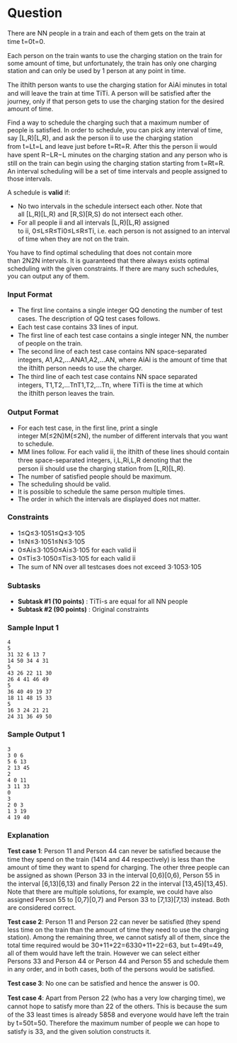 # Question
<p class=" mathjax-support">There are&nbsp;<span id="MathJax-Element-1-Frame" class="MathJax" style="box-sizing: border-box; display: inline; font-style: normal; font-weight: normal; line-height: normal; font-size: 15px; text-indent: 0px; text-align: left; text-transform: none; letter-spacing: normal; word-spacing: normal; overflow-wrap: normal; white-space: nowrap; float: none; direction: ltr; max-width: none; max-height: none; min-width: 0px; min-height: 0px; border: 0px; padding: 0px; margin: 0px; position: relative;" tabindex="0" role="presentation" data-mathml="&lt;math xmlns=&quot;http://www.w3.org/1998/Math/MathML&quot;&gt;&lt;mi&gt;N&lt;/mi&gt;&lt;/math&gt;"><span id="MathJax-Span-1" class="math"><span id="MathJax-Span-2" class="mrow"><span id="MathJax-Span-3" class="mi">N</span></span></span><span class="MJX_Assistive_MathML" role="presentation">N</span></span>&nbsp;people in a train and each of them gets on the train at time&nbsp;<span id="MathJax-Element-2-Frame" class="MathJax" style="box-sizing: border-box; display: inline; font-style: normal; font-weight: normal; line-height: normal; font-size: 15px; text-indent: 0px; text-align: left; text-transform: none; letter-spacing: normal; word-spacing: normal; overflow-wrap: normal; white-space: nowrap; float: none; direction: ltr; max-width: none; max-height: none; min-width: 0px; min-height: 0px; border: 0px; padding: 0px; margin: 0px; position: relative;" tabindex="0" role="presentation" data-mathml="&lt;math xmlns=&quot;http://www.w3.org/1998/Math/MathML&quot;&gt;&lt;mi&gt;t&lt;/mi&gt;&lt;mo&gt;=&lt;/mo&gt;&lt;mn&gt;0&lt;/mn&gt;&lt;/math&gt;"><span id="MathJax-Span-4" class="math"><span id="MathJax-Span-5" class="mrow"><span id="MathJax-Span-6" class="mi">t</span><span id="MathJax-Span-7" class="mo">=</span><span id="MathJax-Span-8" class="mn">0</span></span></span><span class="MJX_Assistive_MathML" role="presentation">t=0</span></span>.</p>
<p class=" mathjax-support">Each person on the train wants to use the charging station on the train for some amount of time, but unfortunately, the train has only one charging station and can only be used by 1 person at any point in time.</p>
<p class=" mathjax-support">The&nbsp;<span id="MathJax-Element-3-Frame" class="MathJax" style="box-sizing: border-box; display: inline; font-style: normal; font-weight: normal; line-height: normal; font-size: 15px; text-indent: 0px; text-align: left; text-transform: none; letter-spacing: normal; word-spacing: normal; overflow-wrap: normal; white-space: nowrap; float: none; direction: ltr; max-width: none; max-height: none; min-width: 0px; min-height: 0px; border: 0px; padding: 0px; margin: 0px; position: relative;" tabindex="0" role="presentation" data-mathml="&lt;math xmlns=&quot;http://www.w3.org/1998/Math/MathML&quot;&gt;&lt;msup&gt;&lt;mi&gt;i&lt;/mi&gt;&lt;mrow class=&quot;MJX-TeXAtom-ORD&quot;&gt;&lt;mi&gt;t&lt;/mi&gt;&lt;mi&gt;h&lt;/mi&gt;&lt;/mrow&gt;&lt;/msup&gt;&lt;/math&gt;"><span id="MathJax-Span-9" class="math"><span id="MathJax-Span-10" class="mrow"><span id="MathJax-Span-11" class="msubsup"><span id="MathJax-Span-12" class="mi">i</span><span id="MathJax-Span-13" class="texatom"><span id="MathJax-Span-14" class="mrow"><span id="MathJax-Span-15" class="mi">t</span><span id="MathJax-Span-16" class="mi">h</span></span></span></span></span></span><span class="MJX_Assistive_MathML" role="presentation">ith</span></span>&nbsp;person wants to use the charging station for&nbsp;<span id="MathJax-Element-4-Frame" class="MathJax" style="box-sizing: border-box; display: inline; font-style: normal; font-weight: normal; line-height: normal; font-size: 15px; text-indent: 0px; text-align: left; text-transform: none; letter-spacing: normal; word-spacing: normal; overflow-wrap: normal; white-space: nowrap; float: none; direction: ltr; max-width: none; max-height: none; min-width: 0px; min-height: 0px; border: 0px; padding: 0px; margin: 0px; position: relative;" tabindex="0" role="presentation" data-mathml="&lt;math xmlns=&quot;http://www.w3.org/1998/Math/MathML&quot;&gt;&lt;msub&gt;&lt;mi&gt;A&lt;/mi&gt;&lt;mi&gt;i&lt;/mi&gt;&lt;/msub&gt;&lt;/math&gt;"><span id="MathJax-Span-17" class="math"><span id="MathJax-Span-18" class="mrow"><span id="MathJax-Span-19" class="msubsup"><span id="MathJax-Span-20" class="mi">A</span><span id="MathJax-Span-21" class="mi">i</span></span></span></span><span class="MJX_Assistive_MathML" role="presentation">Ai</span></span>&nbsp;minutes in total and will leave the train at time&nbsp;<span id="MathJax-Element-5-Frame" class="MathJax" style="box-sizing: border-box; display: inline; font-style: normal; font-weight: normal; line-height: normal; font-size: 15px; text-indent: 0px; text-align: left; text-transform: none; letter-spacing: normal; word-spacing: normal; overflow-wrap: normal; white-space: nowrap; float: none; direction: ltr; max-width: none; max-height: none; min-width: 0px; min-height: 0px; border: 0px; padding: 0px; margin: 0px; position: relative;" tabindex="0" role="presentation" data-mathml="&lt;math xmlns=&quot;http://www.w3.org/1998/Math/MathML&quot;&gt;&lt;msub&gt;&lt;mi&gt;T&lt;/mi&gt;&lt;mi&gt;i&lt;/mi&gt;&lt;/msub&gt;&lt;/math&gt;"><span id="MathJax-Span-22" class="math"><span id="MathJax-Span-23" class="mrow"><span id="MathJax-Span-24" class="msubsup"><span id="MathJax-Span-25" class="mi">T</span><span id="MathJax-Span-26" class="mi">i</span></span></span></span><span class="MJX_Assistive_MathML" role="presentation">Ti</span></span>. A person will be satisfied after the journey, only if that person gets to use the charging station for the desired amount of time.</p>
<p class=" mathjax-support">Find a way to schedule the charging such that a maximum number of people is satisfied. In order to schedule, you can pick any interval of time, say&nbsp;<span id="MathJax-Element-6-Frame" class="MathJax" style="box-sizing: border-box; display: inline; font-style: normal; font-weight: normal; line-height: normal; font-size: 15px; text-indent: 0px; text-align: left; text-transform: none; letter-spacing: normal; word-spacing: normal; overflow-wrap: normal; white-space: nowrap; float: none; direction: ltr; max-width: none; max-height: none; min-width: 0px; min-height: 0px; border: 0px; padding: 0px; margin: 0px; position: relative;" tabindex="0" role="presentation" data-mathml="&lt;math xmlns=&quot;http://www.w3.org/1998/Math/MathML&quot;&gt;&lt;mo stretchy=&quot;false&quot;&gt;[&lt;/mo&gt;&lt;mi&gt;L&lt;/mi&gt;&lt;mo&gt;,&lt;/mo&gt;&lt;mi&gt;R&lt;/mi&gt;&lt;mo stretchy=&quot;false&quot;&gt;)&lt;/mo&gt;&lt;/math&gt;"><span id="MathJax-Span-27" class="math"><span id="MathJax-Span-28" class="mrow"><span id="MathJax-Span-29" class="mo">[</span><span id="MathJax-Span-30" class="mi">L</span><span id="MathJax-Span-31" class="mo">,</span><span id="MathJax-Span-32" class="mi">R</span><span id="MathJax-Span-33" class="mo">)</span></span></span><span class="MJX_Assistive_MathML" role="presentation">[L,R)</span></span>, and ask the person&nbsp;<span id="MathJax-Element-7-Frame" class="MathJax" style="box-sizing: border-box; display: inline; font-style: normal; font-weight: normal; line-height: normal; font-size: 15px; text-indent: 0px; text-align: left; text-transform: none; letter-spacing: normal; word-spacing: normal; overflow-wrap: normal; white-space: nowrap; float: none; direction: ltr; max-width: none; max-height: none; min-width: 0px; min-height: 0px; border: 0px; padding: 0px; margin: 0px; position: relative;" tabindex="0" role="presentation" data-mathml="&lt;math xmlns=&quot;http://www.w3.org/1998/Math/MathML&quot;&gt;&lt;mi&gt;i&lt;/mi&gt;&lt;/math&gt;"><span id="MathJax-Span-34" class="math"><span id="MathJax-Span-35" class="mrow"><span id="MathJax-Span-36" class="mi">i</span></span></span><span class="MJX_Assistive_MathML" role="presentation">i</span></span>&nbsp;to use the charging station from&nbsp;<span id="MathJax-Element-8-Frame" class="MathJax" style="box-sizing: border-box; display: inline; font-style: normal; font-weight: normal; line-height: normal; font-size: 15px; text-indent: 0px; text-align: left; text-transform: none; letter-spacing: normal; word-spacing: normal; overflow-wrap: normal; white-space: nowrap; float: none; direction: ltr; max-width: none; max-height: none; min-width: 0px; min-height: 0px; border: 0px; padding: 0px; margin: 0px; position: relative;" tabindex="0" role="presentation" data-mathml="&lt;math xmlns=&quot;http://www.w3.org/1998/Math/MathML&quot;&gt;&lt;mi&gt;t&lt;/mi&gt;&lt;mo&gt;=&lt;/mo&gt;&lt;mi&gt;L&lt;/mi&gt;&lt;/math&gt;"><span id="MathJax-Span-37" class="math"><span id="MathJax-Span-38" class="mrow"><span id="MathJax-Span-39" class="mi">t</span><span id="MathJax-Span-40" class="mo">=</span><span id="MathJax-Span-41" class="mi">L</span></span></span><span class="MJX_Assistive_MathML" role="presentation">t=L</span></span>&nbsp;and leave just before&nbsp;<span id="MathJax-Element-9-Frame" class="MathJax" style="box-sizing: border-box; display: inline; font-style: normal; font-weight: normal; line-height: normal; font-size: 15px; text-indent: 0px; text-align: left; text-transform: none; letter-spacing: normal; word-spacing: normal; overflow-wrap: normal; white-space: nowrap; float: none; direction: ltr; max-width: none; max-height: none; min-width: 0px; min-height: 0px; border: 0px; padding: 0px; margin: 0px; position: relative;" tabindex="0" role="presentation" data-mathml="&lt;math xmlns=&quot;http://www.w3.org/1998/Math/MathML&quot;&gt;&lt;mi&gt;t&lt;/mi&gt;&lt;mo&gt;=&lt;/mo&gt;&lt;mi&gt;R&lt;/mi&gt;&lt;/math&gt;"><span id="MathJax-Span-42" class="math"><span id="MathJax-Span-43" class="mrow"><span id="MathJax-Span-44" class="mi">t</span><span id="MathJax-Span-45" class="mo">=</span><span id="MathJax-Span-46" class="mi">R</span></span></span><span class="MJX_Assistive_MathML" role="presentation">t=R</span></span>. After this the person&nbsp;<span id="MathJax-Element-10-Frame" class="MathJax" style="box-sizing: border-box; display: inline; font-style: normal; font-weight: normal; line-height: normal; font-size: 15px; text-indent: 0px; text-align: left; text-transform: none; letter-spacing: normal; word-spacing: normal; overflow-wrap: normal; white-space: nowrap; float: none; direction: ltr; max-width: none; max-height: none; min-width: 0px; min-height: 0px; border: 0px; padding: 0px; margin: 0px; position: relative;" tabindex="0" role="presentation" data-mathml="&lt;math xmlns=&quot;http://www.w3.org/1998/Math/MathML&quot;&gt;&lt;mi&gt;i&lt;/mi&gt;&lt;/math&gt;"><span id="MathJax-Span-47" class="math"><span id="MathJax-Span-48" class="mrow"><span id="MathJax-Span-49" class="mi">i</span></span></span><span class="MJX_Assistive_MathML" role="presentation">i</span></span>&nbsp;would have spent&nbsp;<span id="MathJax-Element-11-Frame" class="MathJax" style="box-sizing: border-box; display: inline; font-style: normal; font-weight: normal; line-height: normal; font-size: 15px; text-indent: 0px; text-align: left; text-transform: none; letter-spacing: normal; word-spacing: normal; overflow-wrap: normal; white-space: nowrap; float: none; direction: ltr; max-width: none; max-height: none; min-width: 0px; min-height: 0px; border: 0px; padding: 0px; margin: 0px; position: relative;" tabindex="0" role="presentation" data-mathml="&lt;math xmlns=&quot;http://www.w3.org/1998/Math/MathML&quot;&gt;&lt;mi&gt;R&lt;/mi&gt;&lt;mo&gt;&amp;#x2212;&lt;/mo&gt;&lt;mi&gt;L&lt;/mi&gt;&lt;/math&gt;"><span id="MathJax-Span-50" class="math"><span id="MathJax-Span-51" class="mrow"><span id="MathJax-Span-52" class="mi">R</span><span id="MathJax-Span-53" class="mo">&minus;</span><span id="MathJax-Span-54" class="mi">L</span></span></span><span class="MJX_Assistive_MathML" role="presentation">R&minus;L</span></span>&nbsp;minutes on the charging station and any person who is still on the train can begin using the charging station starting from&nbsp;<span id="MathJax-Element-12-Frame" class="MathJax" style="box-sizing: border-box; display: inline; font-style: normal; font-weight: normal; line-height: normal; font-size: 15px; text-indent: 0px; text-align: left; text-transform: none; letter-spacing: normal; word-spacing: normal; overflow-wrap: normal; white-space: nowrap; float: none; direction: ltr; max-width: none; max-height: none; min-width: 0px; min-height: 0px; border: 0px; padding: 0px; margin: 0px; position: relative;" tabindex="0" role="presentation" data-mathml="&lt;math xmlns=&quot;http://www.w3.org/1998/Math/MathML&quot;&gt;&lt;mi&gt;t&lt;/mi&gt;&lt;mo&gt;=&lt;/mo&gt;&lt;mi&gt;R&lt;/mi&gt;&lt;/math&gt;"><span id="MathJax-Span-55" class="math"><span id="MathJax-Span-56" class="mrow"><span id="MathJax-Span-57" class="mi">t</span><span id="MathJax-Span-58" class="mo">=</span><span id="MathJax-Span-59" class="mi">R</span></span></span><span class="MJX_Assistive_MathML" role="presentation">t=R</span></span>. An interval scheduling will be a set of time intervals and people assigned to those intervals.</p>
<p class=" mathjax-support">A schedule is&nbsp;<strong class=" mathjax-support">valid</strong>&nbsp;if:</p>
<ul class=" mathjax-support">
<li class=" mathjax-support">No two intervals in the schedule intersect each other. Note that all&nbsp;<span id="MathJax-Element-13-Frame" class="MathJax" style="box-sizing: border-box; display: inline; font-style: normal; font-weight: normal; line-height: normal; font-size: 15px; text-indent: 0px; text-align: left; text-transform: none; letter-spacing: normal; word-spacing: normal; overflow-wrap: normal; white-space: nowrap; float: none; direction: ltr; max-width: none; max-height: none; min-width: 0px; min-height: 0px; border: 0px; padding: 0px; margin: 0px; position: relative;" tabindex="0" role="presentation" data-mathml="&lt;math xmlns=&quot;http://www.w3.org/1998/Math/MathML&quot;&gt;&lt;mo stretchy=&quot;false&quot;&gt;[&lt;/mo&gt;&lt;mi&gt;L&lt;/mi&gt;&lt;mo&gt;,&lt;/mo&gt;&lt;mi&gt;R&lt;/mi&gt;&lt;mo stretchy=&quot;false&quot;&gt;)&lt;/mo&gt;&lt;/math&gt;"><span id="MathJax-Span-60" class="math"><span id="MathJax-Span-61" class="mrow"><span id="MathJax-Span-62" class="mo">[</span><span id="MathJax-Span-63" class="mi">L</span><span id="MathJax-Span-64" class="mo">,</span><span id="MathJax-Span-65" class="mi">R</span><span id="MathJax-Span-66" class="mo">)</span></span></span><span class="MJX_Assistive_MathML" role="presentation">[L,R)</span></span>&nbsp;and&nbsp;<span id="MathJax-Element-14-Frame" class="MathJax" style="box-sizing: border-box; display: inline; font-style: normal; font-weight: normal; line-height: normal; font-size: 15px; text-indent: 0px; text-align: left; text-transform: none; letter-spacing: normal; word-spacing: normal; overflow-wrap: normal; white-space: nowrap; float: none; direction: ltr; max-width: none; max-height: none; min-width: 0px; min-height: 0px; border: 0px; padding: 0px; margin: 0px; position: relative;" tabindex="0" role="presentation" data-mathml="&lt;math xmlns=&quot;http://www.w3.org/1998/Math/MathML&quot;&gt;&lt;mo stretchy=&quot;false&quot;&gt;[&lt;/mo&gt;&lt;mi&gt;R&lt;/mi&gt;&lt;mo&gt;,&lt;/mo&gt;&lt;mi&gt;S&lt;/mi&gt;&lt;mo stretchy=&quot;false&quot;&gt;)&lt;/mo&gt;&lt;/math&gt;"><span id="MathJax-Span-67" class="math"><span id="MathJax-Span-68" class="mrow"><span id="MathJax-Span-69" class="mo">[</span><span id="MathJax-Span-70" class="mi">R</span><span id="MathJax-Span-71" class="mo">,</span><span id="MathJax-Span-72" class="mi">S</span><span id="MathJax-Span-73" class="mo">)</span></span></span><span class="MJX_Assistive_MathML" role="presentation">[R,S)</span></span>&nbsp;do not intersect each other.</li>
<li class=" mathjax-support">For all people&nbsp;<span id="MathJax-Element-15-Frame" class="MathJax" style="box-sizing: border-box; display: inline; font-style: normal; font-weight: normal; line-height: normal; font-size: 15px; text-indent: 0px; text-align: left; text-transform: none; letter-spacing: normal; word-spacing: normal; overflow-wrap: normal; white-space: nowrap; float: none; direction: ltr; max-width: none; max-height: none; min-width: 0px; min-height: 0px; border: 0px; padding: 0px; margin: 0px; position: relative;" tabindex="0" role="presentation" data-mathml="&lt;math xmlns=&quot;http://www.w3.org/1998/Math/MathML&quot;&gt;&lt;mi&gt;i&lt;/mi&gt;&lt;/math&gt;"><span id="MathJax-Span-74" class="math"><span id="MathJax-Span-75" class="mrow"><span id="MathJax-Span-76" class="mi">i</span></span></span><span class="MJX_Assistive_MathML" role="presentation">i</span></span>&nbsp;and all intervals&nbsp;<span id="MathJax-Element-16-Frame" class="MathJax" style="box-sizing: border-box; display: inline; font-style: normal; font-weight: normal; line-height: normal; font-size: 15px; text-indent: 0px; text-align: left; text-transform: none; letter-spacing: normal; word-spacing: normal; overflow-wrap: normal; white-space: nowrap; float: none; direction: ltr; max-width: none; max-height: none; min-width: 0px; min-height: 0px; border: 0px; padding: 0px; margin: 0px; position: relative;" tabindex="0" role="presentation" data-mathml="&lt;math xmlns=&quot;http://www.w3.org/1998/Math/MathML&quot;&gt;&lt;mo stretchy=&quot;false&quot;&gt;[&lt;/mo&gt;&lt;mi&gt;L&lt;/mi&gt;&lt;mo&gt;,&lt;/mo&gt;&lt;mi&gt;R&lt;/mi&gt;&lt;mo stretchy=&quot;false&quot;&gt;)&lt;/mo&gt;&lt;/math&gt;"><span id="MathJax-Span-77" class="math"><span id="MathJax-Span-78" class="mrow"><span id="MathJax-Span-79" class="mo">[</span><span id="MathJax-Span-80" class="mi">L</span><span id="MathJax-Span-81" class="mo">,</span><span id="MathJax-Span-82" class="mi">R</span><span id="MathJax-Span-83" class="mo">)</span></span></span><span class="MJX_Assistive_MathML" role="presentation">[L,R)</span></span>&nbsp;assigned to&nbsp;<span id="MathJax-Element-17-Frame" class="MathJax" style="box-sizing: border-box; display: inline; font-style: normal; font-weight: normal; line-height: normal; font-size: 15px; text-indent: 0px; text-align: left; text-transform: none; letter-spacing: normal; word-spacing: normal; overflow-wrap: normal; white-space: nowrap; float: none; direction: ltr; max-width: none; max-height: none; min-width: 0px; min-height: 0px; border: 0px; padding: 0px; margin: 0px; position: relative;" tabindex="0" role="presentation" data-mathml="&lt;math xmlns=&quot;http://www.w3.org/1998/Math/MathML&quot;&gt;&lt;mi&gt;i&lt;/mi&gt;&lt;/math&gt;"><span id="MathJax-Span-84" class="math"><span id="MathJax-Span-85" class="mrow"><span id="MathJax-Span-86" class="mi">i</span></span></span><span class="MJX_Assistive_MathML" role="presentation">i</span></span>,&nbsp;<span id="MathJax-Element-18-Frame" class="MathJax" style="box-sizing: border-box; display: inline; font-style: normal; font-weight: normal; line-height: normal; font-size: 15px; text-indent: 0px; text-align: left; text-transform: none; letter-spacing: normal; word-spacing: normal; overflow-wrap: normal; white-space: nowrap; float: none; direction: ltr; max-width: none; max-height: none; min-width: 0px; min-height: 0px; border: 0px; padding: 0px; margin: 0px; position: relative;" tabindex="0" role="presentation" data-mathml="&lt;math xmlns=&quot;http://www.w3.org/1998/Math/MathML&quot;&gt;&lt;mn&gt;0&lt;/mn&gt;&lt;mo&gt;&amp;#x2264;&lt;/mo&gt;&lt;mi&gt;L&lt;/mi&gt;&lt;mo&gt;&amp;#x2264;&lt;/mo&gt;&lt;mi&gt;R&lt;/mi&gt;&lt;mo&gt;&amp;#x2264;&lt;/mo&gt;&lt;msub&gt;&lt;mi&gt;T&lt;/mi&gt;&lt;mi&gt;i&lt;/mi&gt;&lt;/msub&gt;&lt;/math&gt;"><span id="MathJax-Span-87" class="math"><span id="MathJax-Span-88" class="mrow"><span id="MathJax-Span-89" class="mn">0</span><span id="MathJax-Span-90" class="mo">&le;</span><span id="MathJax-Span-91" class="mi">L</span><span id="MathJax-Span-92" class="mo">&le;</span><span id="MathJax-Span-93" class="mi">R</span><span id="MathJax-Span-94" class="mo">&le;</span><span id="MathJax-Span-95" class="msubsup"><span id="MathJax-Span-96" class="mi">T</span><span id="MathJax-Span-97" class="mi">i</span></span></span></span><span class="MJX_Assistive_MathML" role="presentation">0&le;L&le;R&le;Ti</span></span>, i.e. each person is not assigned to an interval of time when they are not on the train.</li>
</ul>
<p class=" mathjax-support">You have to find optimal scheduling that does not contain more than&nbsp;<span id="MathJax-Element-19-Frame" class="MathJax" style="box-sizing: border-box; display: inline; font-style: normal; font-weight: normal; line-height: normal; font-size: 15px; text-indent: 0px; text-align: left; text-transform: none; letter-spacing: normal; word-spacing: normal; overflow-wrap: normal; white-space: nowrap; float: none; direction: ltr; max-width: none; max-height: none; min-width: 0px; min-height: 0px; border: 0px; padding: 0px; margin: 0px; position: relative;" tabindex="0" role="presentation" data-mathml="&lt;math xmlns=&quot;http://www.w3.org/1998/Math/MathML&quot;&gt;&lt;mn&gt;2&lt;/mn&gt;&lt;mi&gt;N&lt;/mi&gt;&lt;/math&gt;"><span id="MathJax-Span-98" class="math"><span id="MathJax-Span-99" class="mrow"><span id="MathJax-Span-100" class="mn">2</span><span id="MathJax-Span-101" class="mi">N</span></span></span><span class="MJX_Assistive_MathML" role="presentation">2N</span></span>&nbsp;intervals. It is guaranteed that there always exists optimal scheduling with the given constraints. If there are many such schedules, you can output any of them.</p>
<h3 class=" mathjax-support">Input Format</h3>
<ul class=" mathjax-support">
<li class=" mathjax-support">The first line contains a single integer&nbsp;<span id="MathJax-Element-20-Frame" class="MathJax" style="box-sizing: border-box; display: inline; font-style: normal; font-weight: normal; line-height: normal; font-size: 15px; text-indent: 0px; text-align: left; text-transform: none; letter-spacing: normal; word-spacing: normal; overflow-wrap: normal; white-space: nowrap; float: none; direction: ltr; max-width: none; max-height: none; min-width: 0px; min-height: 0px; border: 0px; padding: 0px; margin: 0px; position: relative;" tabindex="0" role="presentation" data-mathml="&lt;math xmlns=&quot;http://www.w3.org/1998/Math/MathML&quot;&gt;&lt;mi&gt;Q&lt;/mi&gt;&lt;/math&gt;"><span id="MathJax-Span-102" class="math"><span id="MathJax-Span-103" class="mrow"><span id="MathJax-Span-104" class="mi">Q</span></span></span><span class="MJX_Assistive_MathML" role="presentation">Q</span></span>&nbsp;denoting the number of test cases. The description of&nbsp;<span id="MathJax-Element-21-Frame" class="MathJax" style="box-sizing: border-box; display: inline; font-style: normal; font-weight: normal; line-height: normal; font-size: 15px; text-indent: 0px; text-align: left; text-transform: none; letter-spacing: normal; word-spacing: normal; overflow-wrap: normal; white-space: nowrap; float: none; direction: ltr; max-width: none; max-height: none; min-width: 0px; min-height: 0px; border: 0px; padding: 0px; margin: 0px; position: relative;" tabindex="0" role="presentation" data-mathml="&lt;math xmlns=&quot;http://www.w3.org/1998/Math/MathML&quot;&gt;&lt;mi&gt;Q&lt;/mi&gt;&lt;/math&gt;"><span id="MathJax-Span-105" class="math"><span id="MathJax-Span-106" class="mrow"><span id="MathJax-Span-107" class="mi">Q</span></span></span><span class="MJX_Assistive_MathML" role="presentation">Q</span></span>&nbsp;test cases follows.</li>
<li class=" mathjax-support">Each test case contains&nbsp;<span id="MathJax-Element-22-Frame" class="MathJax" style="box-sizing: border-box; display: inline; font-style: normal; font-weight: normal; line-height: normal; font-size: 15px; text-indent: 0px; text-align: left; text-transform: none; letter-spacing: normal; word-spacing: normal; overflow-wrap: normal; white-space: nowrap; float: none; direction: ltr; max-width: none; max-height: none; min-width: 0px; min-height: 0px; border: 0px; padding: 0px; margin: 0px; position: relative;" tabindex="0" role="presentation" data-mathml="&lt;math xmlns=&quot;http://www.w3.org/1998/Math/MathML&quot;&gt;&lt;mn&gt;3&lt;/mn&gt;&lt;/math&gt;"><span id="MathJax-Span-108" class="math"><span id="MathJax-Span-109" class="mrow"><span id="MathJax-Span-110" class="mn">3</span></span></span><span class="MJX_Assistive_MathML" role="presentation">3</span></span>&nbsp;lines of input.</li>
<li class=" mathjax-support">The first line of each test case contains a single integer&nbsp;<span id="MathJax-Element-23-Frame" class="MathJax" style="box-sizing: border-box; display: inline; font-style: normal; font-weight: normal; line-height: normal; font-size: 15px; text-indent: 0px; text-align: left; text-transform: none; letter-spacing: normal; word-spacing: normal; overflow-wrap: normal; white-space: nowrap; float: none; direction: ltr; max-width: none; max-height: none; min-width: 0px; min-height: 0px; border: 0px; padding: 0px; margin: 0px; position: relative;" tabindex="0" role="presentation" data-mathml="&lt;math xmlns=&quot;http://www.w3.org/1998/Math/MathML&quot;&gt;&lt;mi&gt;N&lt;/mi&gt;&lt;/math&gt;"><span id="MathJax-Span-111" class="math"><span id="MathJax-Span-112" class="mrow"><span id="MathJax-Span-113" class="mi">N</span></span></span><span class="MJX_Assistive_MathML" role="presentation">N</span></span>, the number of people on the train.</li>
<li class=" mathjax-support">The second line of each test case contains&nbsp;<span id="MathJax-Element-24-Frame" class="MathJax" style="box-sizing: border-box; display: inline; font-style: normal; font-weight: normal; line-height: normal; font-size: 15px; text-indent: 0px; text-align: left; text-transform: none; letter-spacing: normal; word-spacing: normal; overflow-wrap: normal; white-space: nowrap; float: none; direction: ltr; max-width: none; max-height: none; min-width: 0px; min-height: 0px; border: 0px; padding: 0px; margin: 0px; position: relative;" tabindex="0" role="presentation" data-mathml="&lt;math xmlns=&quot;http://www.w3.org/1998/Math/MathML&quot;&gt;&lt;mi&gt;N&lt;/mi&gt;&lt;/math&gt;"><span id="MathJax-Span-114" class="math"><span id="MathJax-Span-115" class="mrow"><span id="MathJax-Span-116" class="mi">N</span></span></span><span class="MJX_Assistive_MathML" role="presentation">N</span></span>&nbsp;space-separated integers,&nbsp;<span id="MathJax-Element-25-Frame" class="MathJax" style="box-sizing: border-box; display: inline; font-style: normal; font-weight: normal; line-height: normal; font-size: 15px; text-indent: 0px; text-align: left; text-transform: none; letter-spacing: normal; word-spacing: normal; overflow-wrap: normal; white-space: nowrap; float: none; direction: ltr; max-width: none; max-height: none; min-width: 0px; min-height: 0px; border: 0px; padding: 0px; margin: 0px; position: relative;" tabindex="0" role="presentation" data-mathml="&lt;math xmlns=&quot;http://www.w3.org/1998/Math/MathML&quot;&gt;&lt;msub&gt;&lt;mi&gt;A&lt;/mi&gt;&lt;mn&gt;1&lt;/mn&gt;&lt;/msub&gt;&lt;mo&gt;,&lt;/mo&gt;&lt;msub&gt;&lt;mi&gt;A&lt;/mi&gt;&lt;mn&gt;2&lt;/mn&gt;&lt;/msub&gt;&lt;mo&gt;,&lt;/mo&gt;&lt;mo&gt;&amp;#x2026;&lt;/mo&gt;&lt;msub&gt;&lt;mi&gt;A&lt;/mi&gt;&lt;mi&gt;N&lt;/mi&gt;&lt;/msub&gt;&lt;/math&gt;"><span id="MathJax-Span-117" class="math"><span id="MathJax-Span-118" class="mrow"><span id="MathJax-Span-119" class="msubsup"><span id="MathJax-Span-120" class="mi">A</span><span id="MathJax-Span-121" class="mn">1</span></span><span id="MathJax-Span-122" class="mo">,</span><span id="MathJax-Span-123" class="msubsup"><span id="MathJax-Span-124" class="mi">A</span><span id="MathJax-Span-125" class="mn">2</span></span><span id="MathJax-Span-126" class="mo">,</span><span id="MathJax-Span-127" class="mo">&hellip;</span><span id="MathJax-Span-128" class="msubsup"><span id="MathJax-Span-129" class="mi">A</span><span id="MathJax-Span-130" class="mi">N</span></span></span></span><span class="MJX_Assistive_MathML" role="presentation">A1,A2,&hellip;AN</span></span>, where&nbsp;<span id="MathJax-Element-26-Frame" class="MathJax" style="box-sizing: border-box; display: inline; font-style: normal; font-weight: normal; line-height: normal; font-size: 15px; text-indent: 0px; text-align: left; text-transform: none; letter-spacing: normal; word-spacing: normal; overflow-wrap: normal; white-space: nowrap; float: none; direction: ltr; max-width: none; max-height: none; min-width: 0px; min-height: 0px; border: 0px; padding: 0px; margin: 0px; position: relative;" tabindex="0" role="presentation" data-mathml="&lt;math xmlns=&quot;http://www.w3.org/1998/Math/MathML&quot;&gt;&lt;msub&gt;&lt;mi&gt;A&lt;/mi&gt;&lt;mi&gt;i&lt;/mi&gt;&lt;/msub&gt;&lt;/math&gt;"><span id="MathJax-Span-131" class="math"><span id="MathJax-Span-132" class="mrow"><span id="MathJax-Span-133" class="msubsup"><span id="MathJax-Span-134" class="mi">A</span><span id="MathJax-Span-135" class="mi">i</span></span></span></span><span class="MJX_Assistive_MathML" role="presentation">Ai</span></span>&nbsp;is the amount of time that the&nbsp;<span id="MathJax-Element-27-Frame" class="MathJax" style="box-sizing: border-box; display: inline; font-style: normal; font-weight: normal; line-height: normal; font-size: 15px; text-indent: 0px; text-align: left; text-transform: none; letter-spacing: normal; word-spacing: normal; overflow-wrap: normal; white-space: nowrap; float: none; direction: ltr; max-width: none; max-height: none; min-width: 0px; min-height: 0px; border: 0px; padding: 0px; margin: 0px; position: relative;" tabindex="0" role="presentation" data-mathml="&lt;math xmlns=&quot;http://www.w3.org/1998/Math/MathML&quot;&gt;&lt;msup&gt;&lt;mi&gt;i&lt;/mi&gt;&lt;mrow class=&quot;MJX-TeXAtom-ORD&quot;&gt;&lt;mi&gt;t&lt;/mi&gt;&lt;mi&gt;h&lt;/mi&gt;&lt;/mrow&gt;&lt;/msup&gt;&lt;/math&gt;"><span id="MathJax-Span-136" class="math"><span id="MathJax-Span-137" class="mrow"><span id="MathJax-Span-138" class="msubsup"><span id="MathJax-Span-139" class="mi">i</span><span id="MathJax-Span-140" class="texatom"><span id="MathJax-Span-141" class="mrow"><span id="MathJax-Span-142" class="mi">t</span><span id="MathJax-Span-143" class="mi">h</span></span></span></span></span></span><span class="MJX_Assistive_MathML" role="presentation">ith</span></span>&nbsp;person needs to use the charger.</li>
<li class=" mathjax-support">The third line of each test case contains&nbsp;<span id="MathJax-Element-28-Frame" class="MathJax" style="box-sizing: border-box; display: inline; font-style: normal; font-weight: normal; line-height: normal; font-size: 15px; text-indent: 0px; text-align: left; text-transform: none; letter-spacing: normal; word-spacing: normal; overflow-wrap: normal; white-space: nowrap; float: none; direction: ltr; max-width: none; max-height: none; min-width: 0px; min-height: 0px; border: 0px; padding: 0px; margin: 0px; position: relative;" tabindex="0" role="presentation" data-mathml="&lt;math xmlns=&quot;http://www.w3.org/1998/Math/MathML&quot;&gt;&lt;mi&gt;N&lt;/mi&gt;&lt;/math&gt;"><span id="MathJax-Span-144" class="math"><span id="MathJax-Span-145" class="mrow"><span id="MathJax-Span-146" class="mi">N</span></span></span><span class="MJX_Assistive_MathML" role="presentation">N</span></span>&nbsp;space separated integers,&nbsp;<span id="MathJax-Element-29-Frame" class="MathJax" style="box-sizing: border-box; display: inline; font-style: normal; font-weight: normal; line-height: normal; font-size: 15px; text-indent: 0px; text-align: left; text-transform: none; letter-spacing: normal; word-spacing: normal; overflow-wrap: normal; white-space: nowrap; float: none; direction: ltr; max-width: none; max-height: none; min-width: 0px; min-height: 0px; border: 0px; padding: 0px; margin: 0px; position: relative;" tabindex="0" role="presentation" data-mathml="&lt;math xmlns=&quot;http://www.w3.org/1998/Math/MathML&quot;&gt;&lt;msub&gt;&lt;mi&gt;T&lt;/mi&gt;&lt;mn&gt;1&lt;/mn&gt;&lt;/msub&gt;&lt;mo&gt;,&lt;/mo&gt;&lt;msub&gt;&lt;mi&gt;T&lt;/mi&gt;&lt;mn&gt;2&lt;/mn&gt;&lt;/msub&gt;&lt;mo&gt;,&lt;/mo&gt;&lt;mo&gt;&amp;#x2026;&lt;/mo&gt;&lt;msub&gt;&lt;mi&gt;T&lt;/mi&gt;&lt;mi&gt;n&lt;/mi&gt;&lt;/msub&gt;&lt;/math&gt;"><span id="MathJax-Span-147" class="math"><span id="MathJax-Span-148" class="mrow"><span id="MathJax-Span-149" class="msubsup"><span id="MathJax-Span-150" class="mi">T</span><span id="MathJax-Span-151" class="mn">1</span></span><span id="MathJax-Span-152" class="mo">,</span><span id="MathJax-Span-153" class="msubsup"><span id="MathJax-Span-154" class="mi">T</span><span id="MathJax-Span-155" class="mn">2</span></span><span id="MathJax-Span-156" class="mo">,</span><span id="MathJax-Span-157" class="mo">&hellip;</span><span id="MathJax-Span-158" class="msubsup"><span id="MathJax-Span-159" class="mi">T</span><span id="MathJax-Span-160" class="mi">n</span></span></span></span><span class="MJX_Assistive_MathML" role="presentation">T1,T2,&hellip;Tn</span></span>, where&nbsp;<span id="MathJax-Element-30-Frame" class="MathJax" style="box-sizing: border-box; display: inline; font-style: normal; font-weight: normal; line-height: normal; font-size: 15px; text-indent: 0px; text-align: left; text-transform: none; letter-spacing: normal; word-spacing: normal; overflow-wrap: normal; white-space: nowrap; float: none; direction: ltr; max-width: none; max-height: none; min-width: 0px; min-height: 0px; border: 0px; padding: 0px; margin: 0px; position: relative;" tabindex="0" role="presentation" data-mathml="&lt;math xmlns=&quot;http://www.w3.org/1998/Math/MathML&quot;&gt;&lt;msub&gt;&lt;mi&gt;T&lt;/mi&gt;&lt;mi&gt;i&lt;/mi&gt;&lt;/msub&gt;&lt;/math&gt;"><span id="MathJax-Span-161" class="math"><span id="MathJax-Span-162" class="mrow"><span id="MathJax-Span-163" class="msubsup"><span id="MathJax-Span-164" class="mi">T</span><span id="MathJax-Span-165" class="mi">i</span></span></span></span><span class="MJX_Assistive_MathML" role="presentation">Ti</span></span>&nbsp;is the time at which the&nbsp;<span id="MathJax-Element-31-Frame" class="MathJax" style="box-sizing: border-box; display: inline; font-style: normal; font-weight: normal; line-height: normal; font-size: 15px; text-indent: 0px; text-align: left; text-transform: none; letter-spacing: normal; word-spacing: normal; overflow-wrap: normal; white-space: nowrap; float: none; direction: ltr; max-width: none; max-height: none; min-width: 0px; min-height: 0px; border: 0px; padding: 0px; margin: 0px; position: relative;" tabindex="0" role="presentation" data-mathml="&lt;math xmlns=&quot;http://www.w3.org/1998/Math/MathML&quot;&gt;&lt;msup&gt;&lt;mi&gt;i&lt;/mi&gt;&lt;mrow class=&quot;MJX-TeXAtom-ORD&quot;&gt;&lt;mi&gt;t&lt;/mi&gt;&lt;mi&gt;h&lt;/mi&gt;&lt;/mrow&gt;&lt;/msup&gt;&lt;/math&gt;"><span id="MathJax-Span-166" class="math"><span id="MathJax-Span-167" class="mrow"><span id="MathJax-Span-168" class="msubsup"><span id="MathJax-Span-169" class="mi">i</span><span id="MathJax-Span-170" class="texatom"><span id="MathJax-Span-171" class="mrow"><span id="MathJax-Span-172" class="mi">t</span><span id="MathJax-Span-173" class="mi">h</span></span></span></span></span></span><span class="MJX_Assistive_MathML" role="presentation">ith</span></span>&nbsp;person leaves the train.</li>
</ul>
<h3 class=" mathjax-support">Output Format</h3>
<ul class=" mathjax-support">
<li class=" mathjax-support">For each test case, in the first line, print a single integer&nbsp;<span id="MathJax-Element-32-Frame" class="MathJax" style="box-sizing: border-box; display: inline; font-style: normal; font-weight: normal; line-height: normal; font-size: 15px; text-indent: 0px; text-align: left; text-transform: none; letter-spacing: normal; word-spacing: normal; overflow-wrap: normal; white-space: nowrap; float: none; direction: ltr; max-width: none; max-height: none; min-width: 0px; min-height: 0px; border: 0px; padding: 0px; margin: 0px; position: relative;" tabindex="0" role="presentation" data-mathml="&lt;math xmlns=&quot;http://www.w3.org/1998/Math/MathML&quot;&gt;&lt;mi&gt;M&lt;/mi&gt;&lt;mo stretchy=&quot;false&quot;&gt;(&lt;/mo&gt;&lt;mo&gt;&amp;#x2264;&lt;/mo&gt;&lt;mn&gt;2&lt;/mn&gt;&lt;mi&gt;N&lt;/mi&gt;&lt;mo stretchy=&quot;false&quot;&gt;)&lt;/mo&gt;&lt;/math&gt;"><span id="MathJax-Span-174" class="math"><span id="MathJax-Span-175" class="mrow"><span id="MathJax-Span-176" class="mi">M</span><span id="MathJax-Span-177" class="mo">(</span><span id="MathJax-Span-178" class="mo">&le;</span><span id="MathJax-Span-179" class="mn">2</span><span id="MathJax-Span-180" class="mi">N</span><span id="MathJax-Span-181" class="mo">)</span></span></span><span class="MJX_Assistive_MathML" role="presentation">M(&le;2N)</span></span>, the number of different intervals that you want to schedule.</li>
<li class=" mathjax-support"><span id="MathJax-Element-33-Frame" class="MathJax" style="box-sizing: border-box; display: inline; font-style: normal; font-weight: normal; line-height: normal; font-size: 15px; text-indent: 0px; text-align: left; text-transform: none; letter-spacing: normal; word-spacing: normal; overflow-wrap: normal; white-space: nowrap; float: none; direction: ltr; max-width: none; max-height: none; min-width: 0px; min-height: 0px; border: 0px; padding: 0px; margin: 0px; position: relative;" tabindex="0" role="presentation" data-mathml="&lt;math xmlns=&quot;http://www.w3.org/1998/Math/MathML&quot;&gt;&lt;mi&gt;M&lt;/mi&gt;&lt;/math&gt;"><span id="MathJax-Span-182" class="math"><span id="MathJax-Span-183" class="mrow"><span id="MathJax-Span-184" class="mi">M</span></span></span><span class="MJX_Assistive_MathML" role="presentation">M</span></span>&nbsp;lines follow. For each valid&nbsp;<span id="MathJax-Element-34-Frame" class="MathJax" style="box-sizing: border-box; display: inline; font-style: normal; font-weight: normal; line-height: normal; font-size: 15px; text-indent: 0px; text-align: left; text-transform: none; letter-spacing: normal; word-spacing: normal; overflow-wrap: normal; white-space: nowrap; float: none; direction: ltr; max-width: none; max-height: none; min-width: 0px; min-height: 0px; border: 0px; padding: 0px; margin: 0px; position: relative;" tabindex="0" role="presentation" data-mathml="&lt;math xmlns=&quot;http://www.w3.org/1998/Math/MathML&quot;&gt;&lt;mi&gt;i&lt;/mi&gt;&lt;/math&gt;"><span id="MathJax-Span-185" class="math"><span id="MathJax-Span-186" class="mrow"><span id="MathJax-Span-187" class="mi">i</span></span></span><span class="MJX_Assistive_MathML" role="presentation">i</span></span>, the&nbsp;<span id="MathJax-Element-35-Frame" class="MathJax" style="box-sizing: border-box; display: inline; font-style: normal; font-weight: normal; line-height: normal; font-size: 15px; text-indent: 0px; text-align: left; text-transform: none; letter-spacing: normal; word-spacing: normal; overflow-wrap: normal; white-space: nowrap; float: none; direction: ltr; max-width: none; max-height: none; min-width: 0px; min-height: 0px; border: 0px; padding: 0px; margin: 0px; position: relative;" tabindex="0" role="presentation" data-mathml="&lt;math xmlns=&quot;http://www.w3.org/1998/Math/MathML&quot;&gt;&lt;msup&gt;&lt;mi&gt;i&lt;/mi&gt;&lt;mrow class=&quot;MJX-TeXAtom-ORD&quot;&gt;&lt;mi&gt;t&lt;/mi&gt;&lt;mi&gt;h&lt;/mi&gt;&lt;/mrow&gt;&lt;/msup&gt;&lt;/math&gt;"><span id="MathJax-Span-188" class="math"><span id="MathJax-Span-189" class="mrow"><span id="MathJax-Span-190" class="msubsup"><span id="MathJax-Span-191" class="mi">i</span><span id="MathJax-Span-192" class="texatom"><span id="MathJax-Span-193" class="mrow"><span id="MathJax-Span-194" class="mi">t</span><span id="MathJax-Span-195" class="mi">h</span></span></span></span></span></span><span class="MJX_Assistive_MathML" role="presentation">ith</span></span>&nbsp;of these lines should contain three space-separated integers,&nbsp;<span id="MathJax-Element-36-Frame" class="MathJax" style="box-sizing: border-box; display: inline; font-style: normal; font-weight: normal; line-height: normal; font-size: 15px; text-indent: 0px; text-align: left; text-transform: none; letter-spacing: normal; word-spacing: normal; overflow-wrap: normal; white-space: nowrap; float: none; direction: ltr; max-width: none; max-height: none; min-width: 0px; min-height: 0px; border: 0px; padding: 0px; margin: 0px; position: relative;" tabindex="0" role="presentation" data-mathml="&lt;math xmlns=&quot;http://www.w3.org/1998/Math/MathML&quot;&gt;&lt;mi&gt;i&lt;/mi&gt;&lt;mo&gt;,&lt;/mo&gt;&lt;mi&gt;L&lt;/mi&gt;&lt;mo&gt;,&lt;/mo&gt;&lt;mi&gt;R&lt;/mi&gt;&lt;/math&gt;"><span id="MathJax-Span-196" class="math"><span id="MathJax-Span-197" class="mrow"><span id="MathJax-Span-198" class="mi">i</span><span id="MathJax-Span-199" class="mo">,</span><span id="MathJax-Span-200" class="mi">L</span><span id="MathJax-Span-201" class="mo">,</span><span id="MathJax-Span-202" class="mi">R</span></span></span><span class="MJX_Assistive_MathML" role="presentation">i,L,R</span></span>&nbsp;denoting that the person&nbsp;<span id="MathJax-Element-37-Frame" class="MathJax" style="box-sizing: border-box; display: inline; font-style: normal; font-weight: normal; line-height: normal; font-size: 15px; text-indent: 0px; text-align: left; text-transform: none; letter-spacing: normal; word-spacing: normal; overflow-wrap: normal; white-space: nowrap; float: none; direction: ltr; max-width: none; max-height: none; min-width: 0px; min-height: 0px; border: 0px; padding: 0px; margin: 0px; position: relative;" tabindex="0" role="presentation" data-mathml="&lt;math xmlns=&quot;http://www.w3.org/1998/Math/MathML&quot;&gt;&lt;mi&gt;i&lt;/mi&gt;&lt;/math&gt;"><span id="MathJax-Span-203" class="math"><span id="MathJax-Span-204" class="mrow"><span id="MathJax-Span-205" class="mi">i</span></span></span><span class="MJX_Assistive_MathML" role="presentation">i</span></span>&nbsp;should use the charging station from&nbsp;<span id="MathJax-Element-38-Frame" class="MathJax" style="box-sizing: border-box; display: inline; font-style: normal; font-weight: normal; line-height: normal; font-size: 15px; text-indent: 0px; text-align: left; text-transform: none; letter-spacing: normal; word-spacing: normal; overflow-wrap: normal; white-space: nowrap; float: none; direction: ltr; max-width: none; max-height: none; min-width: 0px; min-height: 0px; border: 0px; padding: 0px; margin: 0px; position: relative;" tabindex="0" role="presentation" data-mathml="&lt;math xmlns=&quot;http://www.w3.org/1998/Math/MathML&quot;&gt;&lt;mo stretchy=&quot;false&quot;&gt;[&lt;/mo&gt;&lt;mi&gt;L&lt;/mi&gt;&lt;mo&gt;,&lt;/mo&gt;&lt;mi&gt;R&lt;/mi&gt;&lt;mo stretchy=&quot;false&quot;&gt;)&lt;/mo&gt;&lt;/math&gt;"><span id="MathJax-Span-206" class="math"><span id="MathJax-Span-207" class="mrow"><span id="MathJax-Span-208" class="mo">[</span><span id="MathJax-Span-209" class="mi">L</span><span id="MathJax-Span-210" class="mo">,</span><span id="MathJax-Span-211" class="mi">R</span><span id="MathJax-Span-212" class="mo">)</span></span></span><span class="MJX_Assistive_MathML" role="presentation">[L,R)</span></span>.</li>
<li class=" mathjax-support">The number of satisfied people should be maximum.</li>
<li class=" mathjax-support">The scheduling should be valid.</li>
<li class=" mathjax-support">It is possible to schedule the same person multiple times.</li>
<li class=" mathjax-support">The order in which the intervals are displayed does not matter.</li>
</ul>
<h3 class=" mathjax-support">Constraints</h3>
<ul class=" mathjax-support">
<li class=" mathjax-support"><span id="MathJax-Element-39-Frame" class="MathJax" style="box-sizing: border-box; display: inline; font-style: normal; font-weight: normal; line-height: normal; font-size: 15px; text-indent: 0px; text-align: left; text-transform: none; letter-spacing: normal; word-spacing: normal; overflow-wrap: normal; white-space: nowrap; float: none; direction: ltr; max-width: none; max-height: none; min-width: 0px; min-height: 0px; border: 0px; padding: 0px; margin: 0px; position: relative;" tabindex="0" role="presentation" data-mathml="&lt;math xmlns=&quot;http://www.w3.org/1998/Math/MathML&quot;&gt;&lt;mn&gt;1&lt;/mn&gt;&lt;mo&gt;&amp;#x2264;&lt;/mo&gt;&lt;mi&gt;Q&lt;/mi&gt;&lt;mo&gt;&amp;#x2264;&lt;/mo&gt;&lt;mn&gt;3&lt;/mn&gt;&lt;mo&gt;&amp;#x22C5;&lt;/mo&gt;&lt;msup&gt;&lt;mn&gt;10&lt;/mn&gt;&lt;mn&gt;5&lt;/mn&gt;&lt;/msup&gt;&lt;/math&gt;"><span id="MathJax-Span-213" class="math"><span id="MathJax-Span-214" class="mrow"><span id="MathJax-Span-215" class="mn">1</span><span id="MathJax-Span-216" class="mo">&le;</span><span id="MathJax-Span-217" class="mi">Q</span><span id="MathJax-Span-218" class="mo">&le;</span><span id="MathJax-Span-219" class="mn">3</span><span id="MathJax-Span-220" class="mo">&sdot;</span><span id="MathJax-Span-221" class="msubsup"><span id="MathJax-Span-222" class="mn">10</span><span id="MathJax-Span-223" class="mn">5</span></span></span></span><span class="MJX_Assistive_MathML" role="presentation">1&le;Q&le;3&sdot;105</span></span></li>
<li class=" mathjax-support"><span id="MathJax-Element-40-Frame" class="MathJax" style="box-sizing: border-box; display: inline; font-style: normal; font-weight: normal; line-height: normal; font-size: 15px; text-indent: 0px; text-align: left; text-transform: none; letter-spacing: normal; word-spacing: normal; overflow-wrap: normal; white-space: nowrap; float: none; direction: ltr; max-width: none; max-height: none; min-width: 0px; min-height: 0px; border: 0px; padding: 0px; margin: 0px; position: relative;" tabindex="0" role="presentation" data-mathml="&lt;math xmlns=&quot;http://www.w3.org/1998/Math/MathML&quot;&gt;&lt;mn&gt;1&lt;/mn&gt;&lt;mo&gt;&amp;#x2264;&lt;/mo&gt;&lt;mi&gt;N&lt;/mi&gt;&lt;mo&gt;&amp;#x2264;&lt;/mo&gt;&lt;mn&gt;3&lt;/mn&gt;&lt;mo&gt;&amp;#x22C5;&lt;/mo&gt;&lt;msup&gt;&lt;mn&gt;10&lt;/mn&gt;&lt;mn&gt;5&lt;/mn&gt;&lt;/msup&gt;&lt;/math&gt;"><span id="MathJax-Span-224" class="math"><span id="MathJax-Span-225" class="mrow"><span id="MathJax-Span-226" class="mn">1</span><span id="MathJax-Span-227" class="mo">&le;</span><span id="MathJax-Span-228" class="mi">N</span><span id="MathJax-Span-229" class="mo">&le;</span><span id="MathJax-Span-230" class="mn">3</span><span id="MathJax-Span-231" class="mo">&sdot;</span><span id="MathJax-Span-232" class="msubsup"><span id="MathJax-Span-233" class="mn">10</span><span id="MathJax-Span-234" class="mn">5</span></span></span></span><span class="MJX_Assistive_MathML" role="presentation">1&le;N&le;3&sdot;105</span></span></li>
<li class=" mathjax-support"><span id="MathJax-Element-41-Frame" class="MathJax" style="box-sizing: border-box; display: inline; font-style: normal; font-weight: normal; line-height: normal; font-size: 15px; text-indent: 0px; text-align: left; text-transform: none; letter-spacing: normal; word-spacing: normal; overflow-wrap: normal; white-space: nowrap; float: none; direction: ltr; max-width: none; max-height: none; min-width: 0px; min-height: 0px; border: 0px; padding: 0px; margin: 0px; position: relative;" tabindex="0" role="presentation" data-mathml="&lt;math xmlns=&quot;http://www.w3.org/1998/Math/MathML&quot;&gt;&lt;mn&gt;0&lt;/mn&gt;&lt;mo&gt;&amp;#x2264;&lt;/mo&gt;&lt;msub&gt;&lt;mi&gt;A&lt;/mi&gt;&lt;mi&gt;i&lt;/mi&gt;&lt;/msub&gt;&lt;mo&gt;&amp;#x2264;&lt;/mo&gt;&lt;mn&gt;3&lt;/mn&gt;&lt;mo&gt;&amp;#x22C5;&lt;/mo&gt;&lt;msup&gt;&lt;mn&gt;10&lt;/mn&gt;&lt;mn&gt;5&lt;/mn&gt;&lt;/msup&gt;&lt;/math&gt;"><span id="MathJax-Span-235" class="math"><span id="MathJax-Span-236" class="mrow"><span id="MathJax-Span-237" class="mn">0</span><span id="MathJax-Span-238" class="mo">&le;</span><span id="MathJax-Span-239" class="msubsup"><span id="MathJax-Span-240" class="mi">A</span><span id="MathJax-Span-241" class="mi">i</span></span><span id="MathJax-Span-242" class="mo">&le;</span><span id="MathJax-Span-243" class="mn">3</span><span id="MathJax-Span-244" class="mo">&sdot;</span><span id="MathJax-Span-245" class="msubsup"><span id="MathJax-Span-246" class="mn">10</span><span id="MathJax-Span-247" class="mn">5</span></span></span></span><span class="MJX_Assistive_MathML" role="presentation">0&le;Ai&le;3&sdot;105</span></span>&nbsp;for each valid&nbsp;<span id="MathJax-Element-42-Frame" class="MathJax" style="box-sizing: border-box; display: inline; font-style: normal; font-weight: normal; line-height: normal; font-size: 15px; text-indent: 0px; text-align: left; text-transform: none; letter-spacing: normal; word-spacing: normal; overflow-wrap: normal; white-space: nowrap; float: none; direction: ltr; max-width: none; max-height: none; min-width: 0px; min-height: 0px; border: 0px; padding: 0px; margin: 0px; position: relative;" tabindex="0" role="presentation" data-mathml="&lt;math xmlns=&quot;http://www.w3.org/1998/Math/MathML&quot;&gt;&lt;mi&gt;i&lt;/mi&gt;&lt;/math&gt;"><span id="MathJax-Span-248" class="math"><span id="MathJax-Span-249" class="mrow"><span id="MathJax-Span-250" class="mi">i</span></span></span><span class="MJX_Assistive_MathML" role="presentation">i</span></span></li>
<li class=" mathjax-support"><span id="MathJax-Element-43-Frame" class="MathJax" style="box-sizing: border-box; display: inline; font-style: normal; font-weight: normal; line-height: normal; font-size: 15px; text-indent: 0px; text-align: left; text-transform: none; letter-spacing: normal; word-spacing: normal; overflow-wrap: normal; white-space: nowrap; float: none; direction: ltr; max-width: none; max-height: none; min-width: 0px; min-height: 0px; border: 0px; padding: 0px; margin: 0px; position: relative;" tabindex="0" role="presentation" data-mathml="&lt;math xmlns=&quot;http://www.w3.org/1998/Math/MathML&quot;&gt;&lt;mn&gt;0&lt;/mn&gt;&lt;mo&gt;&amp;#x2264;&lt;/mo&gt;&lt;msub&gt;&lt;mi&gt;T&lt;/mi&gt;&lt;mi&gt;i&lt;/mi&gt;&lt;/msub&gt;&lt;mo&gt;&amp;#x2264;&lt;/mo&gt;&lt;mn&gt;3&lt;/mn&gt;&lt;mo&gt;&amp;#x22C5;&lt;/mo&gt;&lt;msup&gt;&lt;mn&gt;10&lt;/mn&gt;&lt;mn&gt;5&lt;/mn&gt;&lt;/msup&gt;&lt;/math&gt;"><span id="MathJax-Span-251" class="math"><span id="MathJax-Span-252" class="mrow"><span id="MathJax-Span-253" class="mn">0</span><span id="MathJax-Span-254" class="mo">&le;</span><span id="MathJax-Span-255" class="msubsup"><span id="MathJax-Span-256" class="mi">T</span><span id="MathJax-Span-257" class="mi">i</span></span><span id="MathJax-Span-258" class="mo">&le;</span><span id="MathJax-Span-259" class="mn">3</span><span id="MathJax-Span-260" class="mo">&sdot;</span><span id="MathJax-Span-261" class="msubsup"><span id="MathJax-Span-262" class="mn">10</span><span id="MathJax-Span-263" class="mn">5</span></span></span></span><span class="MJX_Assistive_MathML" role="presentation">0&le;Ti&le;3&sdot;105</span></span>&nbsp;for each valid&nbsp;<span id="MathJax-Element-44-Frame" class="MathJax" style="box-sizing: border-box; display: inline; font-style: normal; font-weight: normal; line-height: normal; font-size: 15px; text-indent: 0px; text-align: left; text-transform: none; letter-spacing: normal; word-spacing: normal; overflow-wrap: normal; white-space: nowrap; float: none; direction: ltr; max-width: none; max-height: none; min-width: 0px; min-height: 0px; border: 0px; padding: 0px; margin: 0px; position: relative;" tabindex="0" role="presentation" data-mathml="&lt;math xmlns=&quot;http://www.w3.org/1998/Math/MathML&quot;&gt;&lt;mi&gt;i&lt;/mi&gt;&lt;/math&gt;"><span id="MathJax-Span-264" class="math"><span id="MathJax-Span-265" class="mrow"><span id="MathJax-Span-266" class="mi">i</span></span></span><span class="MJX_Assistive_MathML" role="presentation">i</span></span></li>
<li class=" mathjax-support">The sum of&nbsp;<span id="MathJax-Element-45-Frame" class="MathJax" style="box-sizing: border-box; display: inline; font-style: normal; font-weight: normal; line-height: normal; font-size: 15px; text-indent: 0px; text-align: left; text-transform: none; letter-spacing: normal; word-spacing: normal; overflow-wrap: normal; white-space: nowrap; float: none; direction: ltr; max-width: none; max-height: none; min-width: 0px; min-height: 0px; border: 0px; padding: 0px; margin: 0px; position: relative;" tabindex="0" role="presentation" data-mathml="&lt;math xmlns=&quot;http://www.w3.org/1998/Math/MathML&quot;&gt;&lt;mi&gt;N&lt;/mi&gt;&lt;/math&gt;"><span id="MathJax-Span-267" class="math"><span id="MathJax-Span-268" class="mrow"><span id="MathJax-Span-269" class="mi">N</span></span></span><span class="MJX_Assistive_MathML" role="presentation">N</span></span>&nbsp;over all testcases does not exceed&nbsp;<span id="MathJax-Element-46-Frame" class="MathJax" style="box-sizing: border-box; display: inline; font-style: normal; font-weight: normal; line-height: normal; font-size: 15px; text-indent: 0px; text-align: left; text-transform: none; letter-spacing: normal; word-spacing: normal; overflow-wrap: normal; white-space: nowrap; float: none; direction: ltr; max-width: none; max-height: none; min-width: 0px; min-height: 0px; border: 0px; padding: 0px; margin: 0px; position: relative;" tabindex="0" role="presentation" data-mathml="&lt;math xmlns=&quot;http://www.w3.org/1998/Math/MathML&quot;&gt;&lt;mn&gt;3&lt;/mn&gt;&lt;mo&gt;&amp;#x22C5;&lt;/mo&gt;&lt;msup&gt;&lt;mn&gt;10&lt;/mn&gt;&lt;mn&gt;5&lt;/mn&gt;&lt;/msup&gt;&lt;/math&gt;"><span id="MathJax-Span-270" class="math"><span id="MathJax-Span-271" class="mrow"><span id="MathJax-Span-272" class="mn">3</span><span id="MathJax-Span-273" class="mo">&sdot;</span><span id="MathJax-Span-274" class="msubsup"><span id="MathJax-Span-275" class="mn">10</span><span id="MathJax-Span-276" class="mn">5</span></span></span></span><span class="MJX_Assistive_MathML" role="presentation">3&sdot;105</span></span></li>
</ul>
<h3 class=" mathjax-support">Subtasks</h3>
<ul class=" mathjax-support">
<li class=" mathjax-support"><strong class=" mathjax-support">Subtask #1 (10 points)</strong>&nbsp;:&nbsp;<span id="MathJax-Element-47-Frame" class="MathJax" style="box-sizing: border-box; display: inline; font-style: normal; font-weight: normal; line-height: normal; font-size: 15px; text-indent: 0px; text-align: left; text-transform: none; letter-spacing: normal; word-spacing: normal; overflow-wrap: normal; white-space: nowrap; float: none; direction: ltr; max-width: none; max-height: none; min-width: 0px; min-height: 0px; border: 0px; padding: 0px; margin: 0px; position: relative;" tabindex="0" role="presentation" data-mathml="&lt;math xmlns=&quot;http://www.w3.org/1998/Math/MathML&quot;&gt;&lt;msub&gt;&lt;mi&gt;T&lt;/mi&gt;&lt;mi&gt;i&lt;/mi&gt;&lt;/msub&gt;&lt;/math&gt;"><span id="MathJax-Span-277" class="math"><span id="MathJax-Span-278" class="mrow"><span id="MathJax-Span-279" class="msubsup"><span id="MathJax-Span-280" class="mi">T</span><span id="MathJax-Span-281" class="mi">i</span></span></span></span><span class="MJX_Assistive_MathML" role="presentation">Ti</span></span>-s are equal for all&nbsp;<span id="MathJax-Element-48-Frame" class="MathJax" style="box-sizing: border-box; display: inline; font-style: normal; font-weight: normal; line-height: normal; font-size: 15px; text-indent: 0px; text-align: left; text-transform: none; letter-spacing: normal; word-spacing: normal; overflow-wrap: normal; white-space: nowrap; float: none; direction: ltr; max-width: none; max-height: none; min-width: 0px; min-height: 0px; border: 0px; padding: 0px; margin: 0px; position: relative;" tabindex="0" role="presentation" data-mathml="&lt;math xmlns=&quot;http://www.w3.org/1998/Math/MathML&quot;&gt;&lt;mi&gt;N&lt;/mi&gt;&lt;/math&gt;"><span id="MathJax-Span-282" class="math"><span id="MathJax-Span-283" class="mrow"><span id="MathJax-Span-284" class="mi">N</span></span></span><span class="MJX_Assistive_MathML" role="presentation">N</span></span>&nbsp;people</li>
<li class=" mathjax-support"><strong class=" mathjax-support">Subtask #2 (90 points)</strong>&nbsp;: Original constraints</li>
</ul>
<h3 class=" mathjax-support">Sample Input&nbsp;1&nbsp;</h3>
<pre class=" mathjax-support"><code class=" mathjax-support">4
5
31 32 6 13 7
14 50 34 4 31
5
43 26 22 11 30
26 4 41 46 49
5
36 40 49 19 37
18 11 48 15 33
5
16 3 24 21 21
24 31 36 49 50
</code></pre>
<h3 class=" mathjax-support">Sample Output&nbsp;1&nbsp;</h3>
<pre class=" mathjax-support"><code class=" mathjax-support">3
3 0 6
5 6 13
2 13 45
2
4 0 11
3 11 33
0
3
2 0 3
1 3 19
4 19 40
</code></pre>
<h3 class=" mathjax-support">Explanation</h3>
<p class=" mathjax-support"><strong class=" mathjax-support">Test case 1</strong>: Person&nbsp;<span id="MathJax-Element-49-Frame" class="MathJax" style="box-sizing: border-box; display: inline; font-style: normal; font-weight: normal; line-height: normal; font-size: 15px; text-indent: 0px; text-align: left; text-transform: none; letter-spacing: normal; word-spacing: normal; overflow-wrap: normal; white-space: nowrap; float: none; direction: ltr; max-width: none; max-height: none; min-width: 0px; min-height: 0px; border: 0px; padding: 0px; margin: 0px; position: relative;" tabindex="0" role="presentation" data-mathml="&lt;math xmlns=&quot;http://www.w3.org/1998/Math/MathML&quot;&gt;&lt;mn&gt;1&lt;/mn&gt;&lt;/math&gt;"><span id="MathJax-Span-285" class="math"><span id="MathJax-Span-286" class="mrow"><span id="MathJax-Span-287" class="mn">1</span></span></span><span class="MJX_Assistive_MathML" role="presentation">1</span></span>&nbsp;and Person&nbsp;<span id="MathJax-Element-50-Frame" class="MathJax" style="box-sizing: border-box; display: inline; font-style: normal; font-weight: normal; line-height: normal; font-size: 15px; text-indent: 0px; text-align: left; text-transform: none; letter-spacing: normal; word-spacing: normal; overflow-wrap: normal; white-space: nowrap; float: none; direction: ltr; max-width: none; max-height: none; min-width: 0px; min-height: 0px; border: 0px; padding: 0px; margin: 0px; position: relative;" tabindex="0" role="presentation" data-mathml="&lt;math xmlns=&quot;http://www.w3.org/1998/Math/MathML&quot;&gt;&lt;mn&gt;4&lt;/mn&gt;&lt;/math&gt;"><span id="MathJax-Span-288" class="math"><span id="MathJax-Span-289" class="mrow"><span id="MathJax-Span-290" class="mn">4</span></span></span><span class="MJX_Assistive_MathML" role="presentation">4</span></span>&nbsp;can never be satisfied because the time they spend on the train (<span id="MathJax-Element-51-Frame" class="MathJax" style="box-sizing: border-box; display: inline; font-style: normal; font-weight: normal; line-height: normal; font-size: 15px; text-indent: 0px; text-align: left; text-transform: none; letter-spacing: normal; word-spacing: normal; overflow-wrap: normal; white-space: nowrap; float: none; direction: ltr; max-width: none; max-height: none; min-width: 0px; min-height: 0px; border: 0px; padding: 0px; margin: 0px; position: relative;" tabindex="0" role="presentation" data-mathml="&lt;math xmlns=&quot;http://www.w3.org/1998/Math/MathML&quot;&gt;&lt;mn&gt;14&lt;/mn&gt;&lt;/math&gt;"><span id="MathJax-Span-291" class="math"><span id="MathJax-Span-292" class="mrow"><span id="MathJax-Span-293" class="mn">14</span></span></span><span class="MJX_Assistive_MathML" role="presentation">14</span></span>&nbsp;and&nbsp;<span id="MathJax-Element-52-Frame" class="MathJax" style="box-sizing: border-box; display: inline; font-style: normal; font-weight: normal; line-height: normal; font-size: 15px; text-indent: 0px; text-align: left; text-transform: none; letter-spacing: normal; word-spacing: normal; overflow-wrap: normal; white-space: nowrap; float: none; direction: ltr; max-width: none; max-height: none; min-width: 0px; min-height: 0px; border: 0px; padding: 0px; margin: 0px; position: relative;" tabindex="0" role="presentation" data-mathml="&lt;math xmlns=&quot;http://www.w3.org/1998/Math/MathML&quot;&gt;&lt;mn&gt;4&lt;/mn&gt;&lt;/math&gt;"><span id="MathJax-Span-294" class="math"><span id="MathJax-Span-295" class="mrow"><span id="MathJax-Span-296" class="mn">4</span></span></span><span class="MJX_Assistive_MathML" role="presentation">4</span></span>&nbsp;respectively) is less than the amount of time they want to spend for charging. The other three people can be assigned as shown (Person&nbsp;<span id="MathJax-Element-53-Frame" class="MathJax" style="box-sizing: border-box; display: inline; font-style: normal; font-weight: normal; line-height: normal; font-size: 15px; text-indent: 0px; text-align: left; text-transform: none; letter-spacing: normal; word-spacing: normal; overflow-wrap: normal; white-space: nowrap; float: none; direction: ltr; max-width: none; max-height: none; min-width: 0px; min-height: 0px; border: 0px; padding: 0px; margin: 0px; position: relative;" tabindex="0" role="presentation" data-mathml="&lt;math xmlns=&quot;http://www.w3.org/1998/Math/MathML&quot;&gt;&lt;mn&gt;3&lt;/mn&gt;&lt;/math&gt;"><span id="MathJax-Span-297" class="math"><span id="MathJax-Span-298" class="mrow"><span id="MathJax-Span-299" class="mn">3</span></span></span><span class="MJX_Assistive_MathML" role="presentation">3</span></span>&nbsp;in the interval&nbsp;<span id="MathJax-Element-54-Frame" class="MathJax" style="box-sizing: border-box; display: inline; font-style: normal; font-weight: normal; line-height: normal; font-size: 15px; text-indent: 0px; text-align: left; text-transform: none; letter-spacing: normal; word-spacing: normal; overflow-wrap: normal; white-space: nowrap; float: none; direction: ltr; max-width: none; max-height: none; min-width: 0px; min-height: 0px; border: 0px; padding: 0px; margin: 0px; position: relative;" tabindex="0" role="presentation" data-mathml="&lt;math xmlns=&quot;http://www.w3.org/1998/Math/MathML&quot;&gt;&lt;mo stretchy=&quot;false&quot;&gt;[&lt;/mo&gt;&lt;mn&gt;0&lt;/mn&gt;&lt;mo&gt;,&lt;/mo&gt;&lt;mn&gt;6&lt;/mn&gt;&lt;mo stretchy=&quot;false&quot;&gt;)&lt;/mo&gt;&lt;/math&gt;"><span id="MathJax-Span-300" class="math"><span id="MathJax-Span-301" class="mrow"><span id="MathJax-Span-302" class="mo">[</span><span id="MathJax-Span-303" class="mn">0</span><span id="MathJax-Span-304" class="mo">,</span><span id="MathJax-Span-305" class="mn">6</span><span id="MathJax-Span-306" class="mo">)</span></span></span><span class="MJX_Assistive_MathML" role="presentation">[0,6)</span></span>, Person&nbsp;<span id="MathJax-Element-55-Frame" class="MathJax" style="box-sizing: border-box; display: inline; font-style: normal; font-weight: normal; line-height: normal; font-size: 15px; text-indent: 0px; text-align: left; text-transform: none; letter-spacing: normal; word-spacing: normal; overflow-wrap: normal; white-space: nowrap; float: none; direction: ltr; max-width: none; max-height: none; min-width: 0px; min-height: 0px; border: 0px; padding: 0px; margin: 0px; position: relative;" tabindex="0" role="presentation" data-mathml="&lt;math xmlns=&quot;http://www.w3.org/1998/Math/MathML&quot;&gt;&lt;mn&gt;5&lt;/mn&gt;&lt;/math&gt;"><span id="MathJax-Span-307" class="math"><span id="MathJax-Span-308" class="mrow"><span id="MathJax-Span-309" class="mn">5</span></span></span><span class="MJX_Assistive_MathML" role="presentation">5</span></span>&nbsp;in the interval&nbsp;<span id="MathJax-Element-56-Frame" class="MathJax" style="box-sizing: border-box; display: inline; font-style: normal; font-weight: normal; line-height: normal; font-size: 15px; text-indent: 0px; text-align: left; text-transform: none; letter-spacing: normal; word-spacing: normal; overflow-wrap: normal; white-space: nowrap; float: none; direction: ltr; max-width: none; max-height: none; min-width: 0px; min-height: 0px; border: 0px; padding: 0px; margin: 0px; position: relative;" tabindex="0" role="presentation" data-mathml="&lt;math xmlns=&quot;http://www.w3.org/1998/Math/MathML&quot;&gt;&lt;mo stretchy=&quot;false&quot;&gt;[&lt;/mo&gt;&lt;mn&gt;6&lt;/mn&gt;&lt;mo&gt;,&lt;/mo&gt;&lt;mn&gt;13&lt;/mn&gt;&lt;mo stretchy=&quot;false&quot;&gt;)&lt;/mo&gt;&lt;/math&gt;"><span id="MathJax-Span-310" class="math"><span id="MathJax-Span-311" class="mrow"><span id="MathJax-Span-312" class="mo">[</span><span id="MathJax-Span-313" class="mn">6</span><span id="MathJax-Span-314" class="mo">,</span><span id="MathJax-Span-315" class="mn">13</span><span id="MathJax-Span-316" class="mo">)</span></span></span><span class="MJX_Assistive_MathML" role="presentation">[6,13)</span></span>&nbsp;and finally Person&nbsp;<span id="MathJax-Element-57-Frame" class="MathJax" style="box-sizing: border-box; display: inline; font-style: normal; font-weight: normal; line-height: normal; font-size: 15px; text-indent: 0px; text-align: left; text-transform: none; letter-spacing: normal; word-spacing: normal; overflow-wrap: normal; white-space: nowrap; float: none; direction: ltr; max-width: none; max-height: none; min-width: 0px; min-height: 0px; border: 0px; padding: 0px; margin: 0px; position: relative;" tabindex="0" role="presentation" data-mathml="&lt;math xmlns=&quot;http://www.w3.org/1998/Math/MathML&quot;&gt;&lt;mn&gt;2&lt;/mn&gt;&lt;/math&gt;"><span id="MathJax-Span-317" class="math"><span id="MathJax-Span-318" class="mrow"><span id="MathJax-Span-319" class="mn">2</span></span></span><span class="MJX_Assistive_MathML" role="presentation">2</span></span>&nbsp;in the interval&nbsp;<span id="MathJax-Element-58-Frame" class="MathJax" style="box-sizing: border-box; display: inline; font-style: normal; font-weight: normal; line-height: normal; font-size: 15px; text-indent: 0px; text-align: left; text-transform: none; letter-spacing: normal; word-spacing: normal; overflow-wrap: normal; white-space: nowrap; float: none; direction: ltr; max-width: none; max-height: none; min-width: 0px; min-height: 0px; border: 0px; padding: 0px; margin: 0px; position: relative;" tabindex="0" role="presentation" data-mathml="&lt;math xmlns=&quot;http://www.w3.org/1998/Math/MathML&quot;&gt;&lt;mo stretchy=&quot;false&quot;&gt;[&lt;/mo&gt;&lt;mn&gt;13&lt;/mn&gt;&lt;mo&gt;,&lt;/mo&gt;&lt;mn&gt;45&lt;/mn&gt;&lt;mo stretchy=&quot;false&quot;&gt;)&lt;/mo&gt;&lt;/math&gt;"><span id="MathJax-Span-320" class="math"><span id="MathJax-Span-321" class="mrow"><span id="MathJax-Span-322" class="mo">[</span><span id="MathJax-Span-323" class="mn">13</span><span id="MathJax-Span-324" class="mo">,</span><span id="MathJax-Span-325" class="mn">45</span><span id="MathJax-Span-326" class="mo">)</span></span></span><span class="MJX_Assistive_MathML" role="presentation">[13,45)</span></span>. Note that there are multiple solutions, for example, we could have also assigned Person&nbsp;<span id="MathJax-Element-59-Frame" class="MathJax" style="box-sizing: border-box; display: inline; font-style: normal; font-weight: normal; line-height: normal; font-size: 15px; text-indent: 0px; text-align: left; text-transform: none; letter-spacing: normal; word-spacing: normal; overflow-wrap: normal; white-space: nowrap; float: none; direction: ltr; max-width: none; max-height: none; min-width: 0px; min-height: 0px; border: 0px; padding: 0px; margin: 0px; position: relative;" tabindex="0" role="presentation" data-mathml="&lt;math xmlns=&quot;http://www.w3.org/1998/Math/MathML&quot;&gt;&lt;mn&gt;5&lt;/mn&gt;&lt;/math&gt;"><span id="MathJax-Span-327" class="math"><span id="MathJax-Span-328" class="mrow"><span id="MathJax-Span-329" class="mn">5</span></span></span><span class="MJX_Assistive_MathML" role="presentation">5</span></span>&nbsp;to&nbsp;<span id="MathJax-Element-60-Frame" class="MathJax" style="box-sizing: border-box; display: inline; font-style: normal; font-weight: normal; line-height: normal; font-size: 15px; text-indent: 0px; text-align: left; text-transform: none; letter-spacing: normal; word-spacing: normal; overflow-wrap: normal; white-space: nowrap; float: none; direction: ltr; max-width: none; max-height: none; min-width: 0px; min-height: 0px; border: 0px; padding: 0px; margin: 0px; position: relative;" tabindex="0" role="presentation" data-mathml="&lt;math xmlns=&quot;http://www.w3.org/1998/Math/MathML&quot;&gt;&lt;mo stretchy=&quot;false&quot;&gt;[&lt;/mo&gt;&lt;mn&gt;0&lt;/mn&gt;&lt;mo&gt;,&lt;/mo&gt;&lt;mn&gt;7&lt;/mn&gt;&lt;mo stretchy=&quot;false&quot;&gt;)&lt;/mo&gt;&lt;/math&gt;"><span id="MathJax-Span-330" class="math"><span id="MathJax-Span-331" class="mrow"><span id="MathJax-Span-332" class="mo">[</span><span id="MathJax-Span-333" class="mn">0</span><span id="MathJax-Span-334" class="mo">,</span><span id="MathJax-Span-335" class="mn">7</span><span id="MathJax-Span-336" class="mo">)</span></span></span><span class="MJX_Assistive_MathML" role="presentation">[0,7)</span></span>&nbsp;and Person&nbsp;<span id="MathJax-Element-61-Frame" class="MathJax" style="box-sizing: border-box; display: inline; font-style: normal; font-weight: normal; line-height: normal; font-size: 15px; text-indent: 0px; text-align: left; text-transform: none; letter-spacing: normal; word-spacing: normal; overflow-wrap: normal; white-space: nowrap; float: none; direction: ltr; max-width: none; max-height: none; min-width: 0px; min-height: 0px; border: 0px; padding: 0px; margin: 0px; position: relative;" tabindex="0" role="presentation" data-mathml="&lt;math xmlns=&quot;http://www.w3.org/1998/Math/MathML&quot;&gt;&lt;mn&gt;3&lt;/mn&gt;&lt;/math&gt;"><span id="MathJax-Span-337" class="math"><span id="MathJax-Span-338" class="mrow"><span id="MathJax-Span-339" class="mn">3</span></span></span><span class="MJX_Assistive_MathML" role="presentation">3</span></span>&nbsp;to&nbsp;<span id="MathJax-Element-62-Frame" class="MathJax" style="box-sizing: border-box; display: inline; font-style: normal; font-weight: normal; line-height: normal; font-size: 15px; text-indent: 0px; text-align: left; text-transform: none; letter-spacing: normal; word-spacing: normal; overflow-wrap: normal; white-space: nowrap; float: none; direction: ltr; max-width: none; max-height: none; min-width: 0px; min-height: 0px; border: 0px; padding: 0px; margin: 0px; position: relative;" tabindex="0" role="presentation" data-mathml="&lt;math xmlns=&quot;http://www.w3.org/1998/Math/MathML&quot;&gt;&lt;mo stretchy=&quot;false&quot;&gt;[&lt;/mo&gt;&lt;mn&gt;7&lt;/mn&gt;&lt;mo&gt;,&lt;/mo&gt;&lt;mn&gt;13&lt;/mn&gt;&lt;mo stretchy=&quot;false&quot;&gt;)&lt;/mo&gt;&lt;/math&gt;"><span id="MathJax-Span-340" class="math"><span id="MathJax-Span-341" class="mrow"><span id="MathJax-Span-342" class="mo">[</span><span id="MathJax-Span-343" class="mn">7</span><span id="MathJax-Span-344" class="mo">,</span><span id="MathJax-Span-345" class="mn">13</span><span id="MathJax-Span-346" class="mo">)</span></span></span><span class="MJX_Assistive_MathML" role="presentation">[7,13)</span></span>&nbsp;instead. Both are considered correct.</p>
<p class=" mathjax-support"><strong class=" mathjax-support">Test case 2</strong>: Person&nbsp;<span id="MathJax-Element-63-Frame" class="MathJax" style="box-sizing: border-box; display: inline; font-style: normal; font-weight: normal; line-height: normal; font-size: 15px; text-indent: 0px; text-align: left; text-transform: none; letter-spacing: normal; word-spacing: normal; overflow-wrap: normal; white-space: nowrap; float: none; direction: ltr; max-width: none; max-height: none; min-width: 0px; min-height: 0px; border: 0px; padding: 0px; margin: 0px; position: relative;" tabindex="0" role="presentation" data-mathml="&lt;math xmlns=&quot;http://www.w3.org/1998/Math/MathML&quot;&gt;&lt;mn&gt;1&lt;/mn&gt;&lt;/math&gt;"><span id="MathJax-Span-347" class="math"><span id="MathJax-Span-348" class="mrow"><span id="MathJax-Span-349" class="mn">1</span></span></span><span class="MJX_Assistive_MathML" role="presentation">1</span></span>&nbsp;and Person&nbsp;<span id="MathJax-Element-64-Frame" class="MathJax" style="box-sizing: border-box; display: inline; font-style: normal; font-weight: normal; line-height: normal; font-size: 15px; text-indent: 0px; text-align: left; text-transform: none; letter-spacing: normal; word-spacing: normal; overflow-wrap: normal; white-space: nowrap; float: none; direction: ltr; max-width: none; max-height: none; min-width: 0px; min-height: 0px; border: 0px; padding: 0px; margin: 0px; position: relative;" tabindex="0" role="presentation" data-mathml="&lt;math xmlns=&quot;http://www.w3.org/1998/Math/MathML&quot;&gt;&lt;mn&gt;2&lt;/mn&gt;&lt;/math&gt;"><span id="MathJax-Span-350" class="math"><span id="MathJax-Span-351" class="mrow"><span id="MathJax-Span-352" class="mn">2</span></span></span><span class="MJX_Assistive_MathML" role="presentation">2</span></span>&nbsp;can never be satisfied (they spend less time on the train than the amount of time they need to use the charging station). Among the remaining three, we cannot satisfy all of them, since the total time required would be&nbsp;<span id="MathJax-Element-65-Frame" class="MathJax" style="box-sizing: border-box; display: inline; font-style: normal; font-weight: normal; line-height: normal; font-size: 15px; text-indent: 0px; text-align: left; text-transform: none; letter-spacing: normal; word-spacing: normal; overflow-wrap: normal; white-space: nowrap; float: none; direction: ltr; max-width: none; max-height: none; min-width: 0px; min-height: 0px; border: 0px; padding: 0px; margin: 0px; position: relative;" tabindex="0" role="presentation" data-mathml="&lt;math xmlns=&quot;http://www.w3.org/1998/Math/MathML&quot;&gt;&lt;mn&gt;30&lt;/mn&gt;&lt;mo&gt;+&lt;/mo&gt;&lt;mn&gt;11&lt;/mn&gt;&lt;mo&gt;+&lt;/mo&gt;&lt;mn&gt;22&lt;/mn&gt;&lt;mo&gt;=&lt;/mo&gt;&lt;mn&gt;63&lt;/mn&gt;&lt;/math&gt;"><span id="MathJax-Span-353" class="math"><span id="MathJax-Span-354" class="mrow"><span id="MathJax-Span-355" class="mn">30</span><span id="MathJax-Span-356" class="mo">+</span><span id="MathJax-Span-357" class="mn">11</span><span id="MathJax-Span-358" class="mo">+</span><span id="MathJax-Span-359" class="mn">22</span><span id="MathJax-Span-360" class="mo">=</span><span id="MathJax-Span-361" class="mn">63</span></span></span><span class="MJX_Assistive_MathML" role="presentation">30+11+22=63</span></span>, but&nbsp;<span id="MathJax-Element-66-Frame" class="MathJax" style="box-sizing: border-box; display: inline; font-style: normal; font-weight: normal; line-height: normal; font-size: 15px; text-indent: 0px; text-align: left; text-transform: none; letter-spacing: normal; word-spacing: normal; overflow-wrap: normal; white-space: nowrap; float: none; direction: ltr; max-width: none; max-height: none; min-width: 0px; min-height: 0px; border: 0px; padding: 0px; margin: 0px; position: relative;" tabindex="0" role="presentation" data-mathml="&lt;math xmlns=&quot;http://www.w3.org/1998/Math/MathML&quot;&gt;&lt;mi&gt;t&lt;/mi&gt;&lt;mo&gt;=&lt;/mo&gt;&lt;mn&gt;49&lt;/mn&gt;&lt;/math&gt;"><span id="MathJax-Span-362" class="math"><span id="MathJax-Span-363" class="mrow"><span id="MathJax-Span-364" class="mi">t</span><span id="MathJax-Span-365" class="mo">=</span><span id="MathJax-Span-366" class="mn">49</span></span></span><span class="MJX_Assistive_MathML" role="presentation">t=49</span></span>, all of them would have left the train. However we can select either Persons&nbsp;<span id="MathJax-Element-67-Frame" class="MathJax" style="box-sizing: border-box; display: inline; font-style: normal; font-weight: normal; line-height: normal; font-size: 15px; text-indent: 0px; text-align: left; text-transform: none; letter-spacing: normal; word-spacing: normal; overflow-wrap: normal; white-space: nowrap; float: none; direction: ltr; max-width: none; max-height: none; min-width: 0px; min-height: 0px; border: 0px; padding: 0px; margin: 0px; position: relative;" tabindex="0" role="presentation" data-mathml="&lt;math xmlns=&quot;http://www.w3.org/1998/Math/MathML&quot;&gt;&lt;mn&gt;3&lt;/mn&gt;&lt;/math&gt;"><span id="MathJax-Span-367" class="math"><span id="MathJax-Span-368" class="mrow"><span id="MathJax-Span-369" class="mn">3</span></span></span><span class="MJX_Assistive_MathML" role="presentation">3</span></span>&nbsp;and Person&nbsp;<span id="MathJax-Element-68-Frame" class="MathJax" style="box-sizing: border-box; display: inline; font-style: normal; font-weight: normal; line-height: normal; font-size: 15px; text-indent: 0px; text-align: left; text-transform: none; letter-spacing: normal; word-spacing: normal; overflow-wrap: normal; white-space: nowrap; float: none; direction: ltr; max-width: none; max-height: none; min-width: 0px; min-height: 0px; border: 0px; padding: 0px; margin: 0px; position: relative;" tabindex="0" role="presentation" data-mathml="&lt;math xmlns=&quot;http://www.w3.org/1998/Math/MathML&quot;&gt;&lt;mn&gt;4&lt;/mn&gt;&lt;/math&gt;"><span id="MathJax-Span-370" class="math"><span id="MathJax-Span-371" class="mrow"><span id="MathJax-Span-372" class="mn">4</span></span></span><span class="MJX_Assistive_MathML" role="presentation">4</span></span>&nbsp;or Person&nbsp;<span id="MathJax-Element-69-Frame" class="MathJax" style="box-sizing: border-box; display: inline; font-style: normal; font-weight: normal; line-height: normal; font-size: 15px; text-indent: 0px; text-align: left; text-transform: none; letter-spacing: normal; word-spacing: normal; overflow-wrap: normal; white-space: nowrap; float: none; direction: ltr; max-width: none; max-height: none; min-width: 0px; min-height: 0px; border: 0px; padding: 0px; margin: 0px; position: relative;" tabindex="0" role="presentation" data-mathml="&lt;math xmlns=&quot;http://www.w3.org/1998/Math/MathML&quot;&gt;&lt;mn&gt;4&lt;/mn&gt;&lt;/math&gt;"><span id="MathJax-Span-373" class="math"><span id="MathJax-Span-374" class="mrow"><span id="MathJax-Span-375" class="mn">4</span></span></span><span class="MJX_Assistive_MathML" role="presentation">4</span></span>&nbsp;and Person&nbsp;<span id="MathJax-Element-70-Frame" class="MathJax" style="box-sizing: border-box; display: inline; font-style: normal; font-weight: normal; line-height: normal; font-size: 15px; text-indent: 0px; text-align: left; text-transform: none; letter-spacing: normal; word-spacing: normal; overflow-wrap: normal; white-space: nowrap; float: none; direction: ltr; max-width: none; max-height: none; min-width: 0px; min-height: 0px; border: 0px; padding: 0px; margin: 0px; position: relative;" tabindex="0" role="presentation" data-mathml="&lt;math xmlns=&quot;http://www.w3.org/1998/Math/MathML&quot;&gt;&lt;mn&gt;5&lt;/mn&gt;&lt;/math&gt;"><span id="MathJax-Span-376" class="math"><span id="MathJax-Span-377" class="mrow"><span id="MathJax-Span-378" class="mn">5</span></span></span><span class="MJX_Assistive_MathML" role="presentation">5</span></span>&nbsp;and schedule them in any order, and in both cases, both of the persons would be satisfied.</p>
<p class=" mathjax-support"><strong class=" mathjax-support">Test case 3</strong>: No one can be satisfied and hence the answer is&nbsp;<span id="MathJax-Element-71-Frame" class="MathJax" style="box-sizing: border-box; display: inline; font-style: normal; font-weight: normal; line-height: normal; font-size: 15px; text-indent: 0px; text-align: left; text-transform: none; letter-spacing: normal; word-spacing: normal; overflow-wrap: normal; white-space: nowrap; float: none; direction: ltr; max-width: none; max-height: none; min-width: 0px; min-height: 0px; border: 0px; padding: 0px; margin: 0px; position: relative;" tabindex="0" role="presentation" data-mathml="&lt;math xmlns=&quot;http://www.w3.org/1998/Math/MathML&quot;&gt;&lt;mn&gt;0&lt;/mn&gt;&lt;/math&gt;"><span id="MathJax-Span-379" class="math"><span id="MathJax-Span-380" class="mrow"><span id="MathJax-Span-381" class="mn">0</span></span></span><span class="MJX_Assistive_MathML" role="presentation">0</span></span>.</p>
<p class=" mathjax-support"><strong class=" mathjax-support">Test case 4</strong>: Apart from Person&nbsp;<span id="MathJax-Element-72-Frame" class="MathJax" style="box-sizing: border-box; display: inline; font-style: normal; font-weight: normal; line-height: normal; font-size: 15px; text-indent: 0px; text-align: left; text-transform: none; letter-spacing: normal; word-spacing: normal; overflow-wrap: normal; white-space: nowrap; float: none; direction: ltr; max-width: none; max-height: none; min-width: 0px; min-height: 0px; border: 0px; padding: 0px; margin: 0px; position: relative;" tabindex="0" role="presentation" data-mathml="&lt;math xmlns=&quot;http://www.w3.org/1998/Math/MathML&quot;&gt;&lt;mn&gt;2&lt;/mn&gt;&lt;/math&gt;"><span id="MathJax-Span-382" class="math"><span id="MathJax-Span-383" class="mrow"><span id="MathJax-Span-384" class="mn">2</span></span></span><span class="MJX_Assistive_MathML" role="presentation">2</span></span>&nbsp;(who has a very low charging time), we cannot hope to satisfy more than&nbsp;<span id="MathJax-Element-73-Frame" class="MathJax" style="box-sizing: border-box; display: inline; font-style: normal; font-weight: normal; line-height: normal; font-size: 15px; text-indent: 0px; text-align: left; text-transform: none; letter-spacing: normal; word-spacing: normal; overflow-wrap: normal; white-space: nowrap; float: none; direction: ltr; max-width: none; max-height: none; min-width: 0px; min-height: 0px; border: 0px; padding: 0px; margin: 0px; position: relative;" tabindex="0" role="presentation" data-mathml="&lt;math xmlns=&quot;http://www.w3.org/1998/Math/MathML&quot;&gt;&lt;mn&gt;2&lt;/mn&gt;&lt;/math&gt;"><span id="MathJax-Span-385" class="math"><span id="MathJax-Span-386" class="mrow"><span id="MathJax-Span-387" class="mn">2</span></span></span><span class="MJX_Assistive_MathML" role="presentation">2</span></span>&nbsp;of the others. This is because the sum of the&nbsp;<span id="MathJax-Element-74-Frame" class="MathJax" style="box-sizing: border-box; display: inline; font-style: normal; font-weight: normal; line-height: normal; font-size: 15px; text-indent: 0px; text-align: left; text-transform: none; letter-spacing: normal; word-spacing: normal; overflow-wrap: normal; white-space: nowrap; float: none; direction: ltr; max-width: none; max-height: none; min-width: 0px; min-height: 0px; border: 0px; padding: 0px; margin: 0px; position: relative;" tabindex="0" role="presentation" data-mathml="&lt;math xmlns=&quot;http://www.w3.org/1998/Math/MathML&quot;&gt;&lt;mn&gt;3&lt;/mn&gt;&lt;/math&gt;"><span id="MathJax-Span-388" class="math"><span id="MathJax-Span-389" class="mrow"><span id="MathJax-Span-390" class="mn">3</span></span></span><span class="MJX_Assistive_MathML" role="presentation">3</span></span>&nbsp;least times is already&nbsp;<span id="MathJax-Element-75-Frame" class="MathJax" style="box-sizing: border-box; display: inline; font-style: normal; font-weight: normal; line-height: normal; font-size: 15px; text-indent: 0px; text-align: left; text-transform: none; letter-spacing: normal; word-spacing: normal; overflow-wrap: normal; white-space: nowrap; float: none; direction: ltr; max-width: none; max-height: none; min-width: 0px; min-height: 0px; border: 0px; padding: 0px; margin: 0px; position: relative;" tabindex="0" role="presentation" data-mathml="&lt;math xmlns=&quot;http://www.w3.org/1998/Math/MathML&quot;&gt;&lt;mn&gt;58&lt;/mn&gt;&lt;/math&gt;"><span id="MathJax-Span-391" class="math"><span id="MathJax-Span-392" class="mrow"><span id="MathJax-Span-393" class="mn">58</span></span></span><span class="MJX_Assistive_MathML" role="presentation">58</span></span>&nbsp;and everyone would have left the train by&nbsp;<span id="MathJax-Element-76-Frame" class="MathJax" style="box-sizing: border-box; display: inline; font-style: normal; font-weight: normal; line-height: normal; font-size: 15px; text-indent: 0px; text-align: left; text-transform: none; letter-spacing: normal; word-spacing: normal; overflow-wrap: normal; white-space: nowrap; float: none; direction: ltr; max-width: none; max-height: none; min-width: 0px; min-height: 0px; border: 0px; padding: 0px; margin: 0px; position: relative;" tabindex="0" role="presentation" data-mathml="&lt;math xmlns=&quot;http://www.w3.org/1998/Math/MathML&quot;&gt;&lt;mi&gt;t&lt;/mi&gt;&lt;mo&gt;=&lt;/mo&gt;&lt;mn&gt;50&lt;/mn&gt;&lt;/math&gt;"><span id="MathJax-Span-394" class="math"><span id="MathJax-Span-395" class="mrow"><span id="MathJax-Span-396" class="mi">t</span><span id="MathJax-Span-397" class="mo">=</span><span id="MathJax-Span-398" class="mn">50</span></span></span><span class="MJX_Assistive_MathML" role="presentation">t=50</span></span>. Therefore the maximum number of people we can hope to satisfy is&nbsp;<span id="MathJax-Element-77-Frame" class="MathJax" style="box-sizing: border-box; display: inline; font-style: normal; font-weight: normal; line-height: normal; font-size: 15px; text-indent: 0px; text-align: left; text-transform: none; letter-spacing: normal; word-spacing: normal; overflow-wrap: normal; white-space: nowrap; float: none; direction: ltr; max-width: none; max-height: none; min-width: 0px; min-height: 0px; border: 0px; padding: 0px; margin: 0px; position: relative;" tabindex="0" role="presentation" data-mathml="&lt;math xmlns=&quot;http://www.w3.org/1998/Math/MathML&quot;&gt;&lt;mn&gt;3&lt;/mn&gt;&lt;/math&gt;"><span id="MathJax-Span-399" class="math"><span id="MathJax-Span-400" class="mrow"><span id="MathJax-Span-401" class="mn">3</span></span></span><span class="MJX_Assistive_MathML" role="presentation">3</span></span>, and the given solution constructs it.</p>